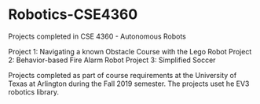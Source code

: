 # Robotics-CSE4360

Projects completed in CSE 4360 - Autonomous Robots

 Project 1: Navigating a known Obstacle Course with the Lego Robot
 Project 2: Behavior-based Fire Alarm Robot
 Project 3: Simplified Soccer

Projects completed as part of course requirements at the University of Texas at Arlington during the Fall 2019 semester.
The projects uset he EV3 robotics library.
